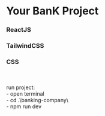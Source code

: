 <h1>Your BanK Project</h1>
<h3>ReactJS</h3>
<h3>TailwindCSS</h3>
<h3>CSS</h3>
<br>
<br>
<span>run project:</span>
<br>
<div>- open terminal</div>
<div>- cd .\banking-company\</div>
<div>- npm run dev</div>


